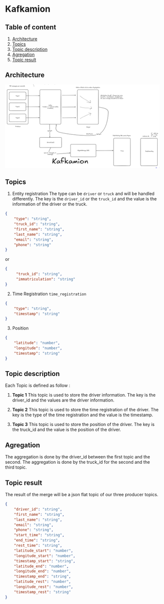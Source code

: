 # Kafkamion

## Table of content

1. [Architecture](#architecture)
2. [Topics](#topics)
3. [Topic description](#topic-description)
4. [Agregation](#agregation)
5. [Topic result](#topic-result)

## Architecture

![System Architecture](image.png)

## Topics

1. Entity registration
The type can be `driver` or `truck` and will be handled differently. The key is the `driver_id` or the `truck_id` and the value is the information of the driver or the truck.

```json
{
    "type": "string",
    "truck_id": "string",
    "first_name": "string",
    "last_name": "string",
    "email": "string",
    "phone": "string"
}
```

or

```json
{
     "truck_id": "string",
     "immatriculation": "string"
}
```

2. Time Registration `time_registration`

```json
{
    "type": "string",
    "timestamp": "string"
}
```

3. Position

```json
{
    "latitude": "number",
    "longitude": "number",
    "timestamp": "string"
}
```

## Topic description

Each Topic is defined as follow :

1. **Topic 1**
This topic is used to store the driver information. The key is the driver_id and the values are the driver information.

2. **Topic 2**
This topic is used to store the time registration of the driver. The key is the type of the time registration and the value is the timestamp.

3. **Topic 3**
This topic is used to store the position of the driver. The key is the truck_id and the value is the position of the driver.

## Agregation

The aggregation is done by the driver_id between the first topic and the second. The aggregation is done by the truck_id for the second and the third topic.

## Topic result

The result of the merge will be a json flat topic of our three producer topics.

```json
{
    "driver_id": "string",
    "first_name": "string",
    "last_name": "string",
    "email": "string",
    "phone": "string",
    "start_time": "string",
    "end_time": "string",
    "rest_time": "string",
    "latitude_start": "number",
    "longitude_start": "number",
    "timestamp_start": "string",
    "latitude_end": "number",
    "longitude_end": "number",
    "timestamp_end": "string",
    "latitude_rest": "number",
    "longitude_rest": "number",
    "timestamp_rest": "string"
}
```